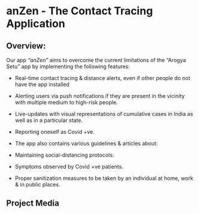 # anZen - The Contact Tracing Application

## Overview:

Our app _“anZen”_ aims to overcome the current limitations of the “Arogya Setu” app by implementing the following features:

* Real-time contact tracing & distance alerts, even if other people do not have the app installed

* Alerting users via push notifications if they are present in the vicinity with multiple medium to high-risk people.

* Live-updates with visual representations of cumulative cases in India as well as in a particular state. 

* Reporting oneself as Covid +ve.

* The app also contains various guidelines & articles about:

* Maintaining social-distancing protocols.

* Symptoms observed by Covid +ve patients.

* Proper sanitization measures to be taken by an individual at home, work & in public places.

## Project Media
